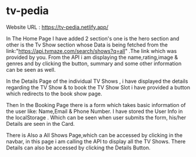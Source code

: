 # tv-pedia

Website URL :  https://tv-pedia.netlify.app/


In The Home Page I have added 2 section's one is the hero section and other is the Tv Show section whose Data is being fetched from the link:"https://api.tvmaze.com/search/shows?q=all" .The link which was provided by you. From the API i am displaying the name,rating,image & genres and by clicking the button, summary and some other information can be seen as well.

   In the Details Page of the individual TV Shows , i have displayed the details regarding the TV Show & to book the TV Show Slot i have provided a button which redirects to the book show page.

   Then In the Booking Page there is a form which takes basic information of the user like: Name,Email & Phone Number. I have stored the User Info in the localStorage . Which can be seen when user submits the form, his/her Details are seen in the Card.

   There is Also a All Shows Page,which can be accessed by clicking in the navbar, in this page i am calling the API to display all the TV Shows. There Details can also be accessed by clicking the Details Button.
